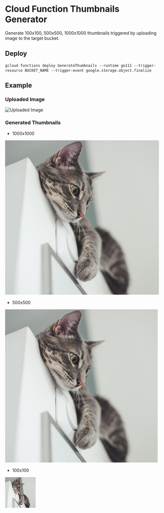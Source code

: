 # Cloud Function Thumbnails Generator
Generate 100x100, 500x500, 1000x1000 thumbnails triggered by uploading image to the target bucket.

## Deploy
```
gcloud functions deploy GenerateThumbnails --runtime go111 --trigger-resource BUCKET_NAME --trigger-event google.storage.object.finalize
```

## Example
### Uploaded Image
![Uploaded Image](/example/cat.jpg?raw=true)

### Generated Thumbnails
- 1000x1000

![1000x1000](/example/1000x1000@cat.jpg?raw=true)

- 500x500

![500x500](/example/500x500@cat.jpg?raw=true)
- 100x100

![100x100](/example/100x100@cat.jpg?raw=true)

